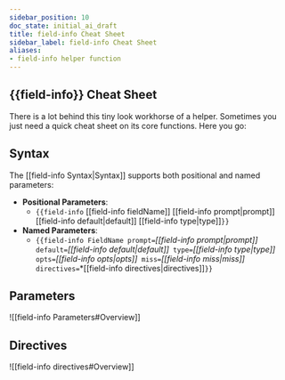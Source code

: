 ```yaml
---
sidebar_position: 10
doc_state: initial_ai_draft
title: field-info Cheat Sheet
sidebar_label: field-info Cheat Sheet
aliases:
- field-info helper function
---
```

## {{field-info}} Cheat Sheet
There is a lot behind this tiny look workhorse of a helper. Sometimes you just need a quick cheat sheet on its core functions. Here you go:

## Syntax
The [[field-info Syntax|Syntax]] supports both positional and named parameters:
- **Positional Parameters**: 
  - `{{field-info` [[field-info fieldName]] [[field-info prompt|prompt]] [[field-info default|default]] [[field-info type|type]]`}}`
- **Named Parameters**: 
  - `{{field-info FieldName prompt=`*[[field-info prompt|prompt]]*` default=`*[[field-info default|default]]*` type=`*[[field-info type|type]]*` opts=`*[[field-info opts|opts]]*` miss=`*[[field-info miss|miss]]*` directives=`*[[field-info directives|directives]]`}}`

## Parameters
![[field-info Parameters#Overview]]

## Directives
![[field-info directives#Overview]]